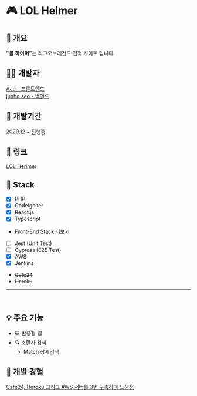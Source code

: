 # 🎮 LOL Heimer
## 📖 개요
<b>"롤 하이머"</b>는 리그오브레전드 전적 사이트 입니다.

## 👩‍💻 개발자
[AJu - 프론트엔드](https://github.com/zoz0312)<br>
[junho.seo - 백엔드](https://github.com/Seo-junho)

## 📆 개발기간
2020.12 ~ 진행중

## 🔗 링크
[LOL Herimer](https://lol-heimer.com/)

## 🎲 Stack
 - [X] PHP
 - [X] CodeIgniter
 - [X] React.js
 - [X] Typescript
 - [Front-End Stack 더보기](./lol-heimer-frontend)
 - [ ] Jest (Unit Test)
 - [ ] Cypress (E2E Test)
 - [X] AWS
 - [X] Jenkins
 - <del>Cafe24</del>
 - <del>Heroku</del>

<hr />
<br />

## 💡 주요 기능
 - 💻 반응형 웹
 - 🔍 소환사 검색
   - Match 상세검색
			
## 🔨 개발 경험
[Cafe24, Heroku 그리고 AWS 서버를 3번 구축하며 느낀점](https://blog.naver.com/zoz0312/222208915897)<br>
